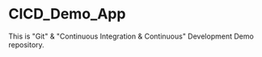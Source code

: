 # CICD_Demo_App
This is "Git" &amp; "Continuous Integration &amp; Continuous" Development Demo repository.
